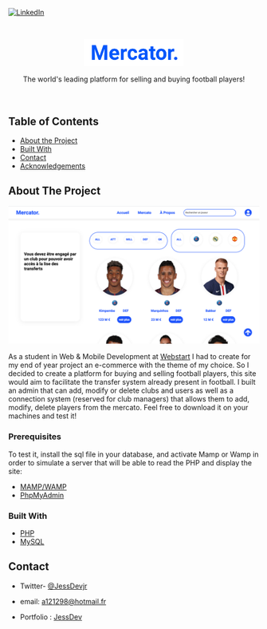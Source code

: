 [![LinkedIn][linkedin-shield]][linkedin-url]

<br />
<p align="center">
  <a href="https://github.com/github_username/repo">
    <img src="assets/images/Logo.png" alt="Logo" width="200">
  </a>

  <p align="center">
    The world's leading platform for selling and buying football players!
    <br />
    <br />
    <br />
   </p>
</p>

## Table of Contents

* [About the Project](#about-the-project)
* [Built With](#built-with)
* [Contact](#contact)
* [Acknowledgements](#acknowledgements)

## About The Project

![Product Name Screen Shot][product-screenshot]

As a student in Web & Mobile Development at [Webstart](https://ecole-webstart.com/) I had to create for my end of year project an e-commerce with the theme of my choice. So I decided to create a platform for buying and selling football players, this site would aim to facilitate the transfer system already present in football. I built an admin that can add, modify or delete clubs and users as well as a connection system (reserved for club managers) that allows them to add, modify, delete players from the mercato. Feel free to download it on your machines and test it! 

### Prerequisites

To test it, install the sql file in your database, and activate Mamp or Wamp in order to simulate a server that will be able to read the PHP and display the site:

* [MAMP/WAMP](https://www.mamp.info/en/mamp-pro/)
* [PhpMyAdmin](https://www.phpmyadmin.net/)


### Built With

* [PHP](https://www.php.net/)
* [MySQL](https://www.mysql.com/)

## Contact

- Twitter- [@JessDevjr](https://twitter.com/JessDevjr) 

- email: a121298@hotmail.fr

- Portfolio : [JessDev](https://mjm-webdesign.com/~dv19heddadi/index.html)

[linkedin-shield]: https://img.shields.io/badge/-LinkedIn-black.svg?style=flat-square&logo=linkedin&colorB=555
[linkedin-url]: https://www.linkedin.com/in/jessim-heddadi-962734177/
[product-screenshot]: assets/images/screenshot.png
